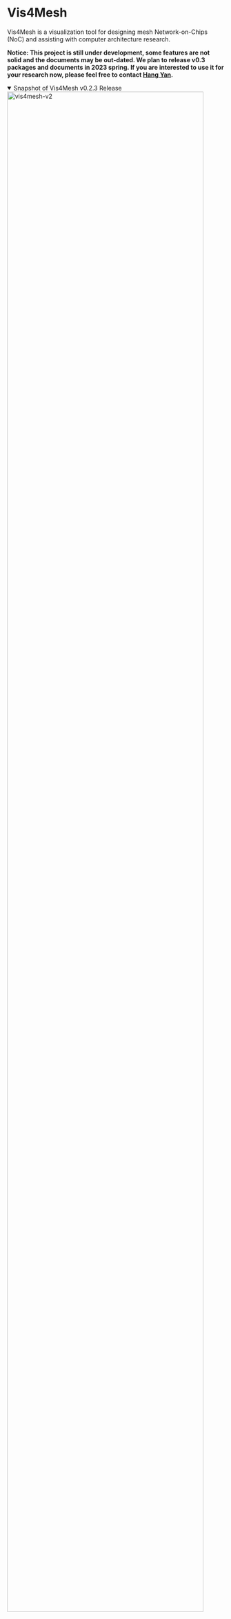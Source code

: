 # Vis4Mesh

Vis4Mesh is a visualization tool for designing mesh Network-on-Chips (NoC) and assisting with computer architecture research.

**Notice: This project is still under development, some features are not solid and the documents may be out-dated. We plan to release v0.3 packages and documents in 2023 spring. If you are interested to use it for your research now, please feel free to contact [Hang Yan](mailto:iyanhang@gmail.com).**

<details open><summary>Snapshot of Vis4Mesh v0.2.3 Release</summary><img alt="vis4mesh-v2" width="95%" src="https://github.com/ueqri/vis4mesh/blob/main/doc/v0.2.3.png?raw=true"></details>

## Features

1. **Animated playback of Network-on-Chip traffic**

   Vis4Mesh could playback the NoC traffic and statistics of *any time* and *any region* with the metrics traced from simulation; in this way, researchers can analyze the hotspots and their movement with the tool. Also, it supports brushing a *time range* (in the bottom bar chart) to focus on a specific execution stage, or zooming into a certain *region* to study the network partially.

2. **Temporal and spatial overview to summarize execution behavior**

   As a temporal overview, Vis4Mesh provides a *birdview* and a *transaction vs. time graph* for the whole network. As a spatial overview, it displays the *topology* of the network in various colors based on the achieved bandwidth (or congestion level). With two types of overview, researchers can summarize both the network and execution behavior of a GPU program.

3. **Sheer scalability to visualize millions of devices**

   Existing network visualization tools do not consider the scale of millions of nodes and links. While Vis4Mesh supports *large-scale mesh systems* (e.g., [Cerebras Wafer Scale Engine](https://cerebras.net/blog/cerebras-wafer-scale-engine-why-we-need-big-chips-for-deep-learning/) w/ 400,000 cores connected to NoC) based on a hierarchical packing/unpacking approach for intelligible zooming and acceptable rendering performance.

4. **Collaboration with other simulators and visualization tools**

   Currently, Vis4Mesh can map the *NoC traffic* to the *execution behaviors of GPU programs* with [Daisen](https://osf.io/73ry8/) (a tool for visualizing component-level GPU execution) integrated, which makes it helpful for researchers to figure out which *instruction, request, or hardware component* causes the *hotspots* in the network. Moreover, Vis4Mesh supports NoC tracers for the gem5 or GPGPUSim frameworks, which will be public with our next release.

## Motivation

Network-on-Chip (NoC) is a popular and widely used communication technology in computer architecture design (especially Systems-on-Chip). But there are some drawbacks associated with it such as long communication latencies and message blocking between two remotely located nodes.

To prototype an efficient NoC, a designer must have insights into network behaviors during execution. Instead of simply looking at the metric numbers such as achieved bandwidth on each link, we believe that a visualization tool would be more intuitive and helpful for designers to analyze the performance issues of NoC systems.

After reviewing the literature and existing tools, we found no systematic solution that is directly applicable to visualizing the NoC (especially the mesh NoC) and provides rich insights and high scalability. Thus we propose Vis4Mesh with four key features as mentioned above.

## Design

Briefly, the tool consists of two parts: **Web frontend** and **Server backend**. Frontend only do rendering work, backend feeds the frontend with preprocessed metrics via our generalized data protocol.

For details, please refer to [doc/design.md](doc/design.md).

## Quickstart

Note: This tutorial is for v0.2.3 release only. As for coming v0.3 release, a more user-friendly installation method and it documents is in progress.

### Detached Mode

To use the **frontend**, you can directly access https://ueqri.github.io/vis4mesh-release/. The page is built by GitHub Actions on the latest release.

To use the **backend**, you can either use our example server for Akkalat in `src`, or your customized server with port 8080 listened for WebSockets and communication protocol supported. The backend is more complex to run in detached mode, please see [doc/backend.md](doc/design.md) for more details.

### Container Mode

Two docker-compose configurations are provided in [docker-compose.yml](https://github.com/ueqri/vis4mesh/blob/main/docker-compose.yml) and [example/one-key.yml](https://github.com/ueqri/vis4mesh/blob/main/example/one-key.yml). Based on these environments, there are two options to choose respectively.

#### Step 1: Setup server and database in Docker

_Backend server_ and _Redis DB_ are packed into Docker as [docker-compose.yml](https://github.com/ueqri/vis4mesh/blob/main/docker-compose.yml), which make it convenient to build and maintain the backend. Here we also introduce how to build frontend in the host, if you choose aforementioned online site, just skip the frontend build.

**Prerequisites**

- **frontend**: npm(v8.0+), NodeJS(v16.0+)
- **backend**: docker(v20.0+), docker-compose(v2.0+)

```bash
git clone git@github.com:ueqri/vis4mesh.git
cd vis4mesh
# if you use online site, skip the two `npm` commands
npm install
npm start # run webpack with HTTP server in localhost:1234
docker-compose up # add `-d` to run in background
```

#### Step 2: Setup all components in Docker

Use one-key docker-compose file to set up both **frontend** and **backend** in Docker.

```bash
git clone git@github.com:ueqri/vis4mesh.git
cd vis4mesh
docker-compose -f example/one-key.yml up # add `-d` to run in background
```

#### Step 3: After Setup

If it's all set, just open your favorable browser to view http://localhost:1234/ and see the visualization. We have provided a demo DB generated by FIR(length:100000) in 8x8 Wafer-scale GPU [akkalat v3](https://github.com/ueqri/akkalat/tree/v3). And all the backend config would be well done by docker-compose.

<details><summary>Previous example on FIR benchmark with Vis4Mesh v0.2.3</summary><img alt="vis4mesh-v2-demo" src="https://github.com/ueqri/vis4mesh/blob/main/doc/v0.2.3.png?raw=true"></details>

## Follow-up

As for follow-up work, we'd implemented these features:

- [x] Fine-tune the zoom interaction for large-scale visualization
- [x] Add minimap for mesh as another type of spatial overview
- [x] Add configuration in front to change the metric data source
- [x] Trace more status data of switch and channels in [Akkalat (Wafer-Scale GPU Simulator)](https://github.com/ueqri/akkalat) and show in side canvas
- [ ] Add plugin store to better organize gem5 tracer, GPGPUSim tracer, and Daisen co-visualization
- [ ] Migrate to [Electron](https://www.electronjs.org/) platform for one-key installation in desktop
- [ ] Build the detailed documents about the design and protocols

## Reference

[MGPUSim: Enabling Multi-GPU Performance Modeling and Optimization (ISCA'19)](https://gitlab.com/akita/mgpusim)

[Tutorial on the Akita Simulator Framework and MGPUSim (HPCA'20)](https://syifan.github.io/akita_hpca2020_tutorial.html)

[Akkalat: Wafer-Scale GPU Simulation Infrastructure (GPGPU'22)](https://github.com/ueqri/akkalat)

